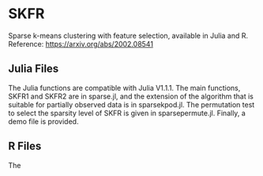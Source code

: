 # SKFR
Sparse k-means clustering with feature selection, available in Julia and R. Reference: https://arxiv.org/abs/2002.08541

## Julia Files
The Julia functions are compatible with Julia V1.1.1.  The main functions, SKFR1 and SKFR2 are in sparse.jl, and the extension of the algorithm that is suitable for partially observed data is in sparsekpod.jl. The permutation test to select the sparsity level of SKFR is given in sparsepermute.jl. Finally, a demo file is provided. 


## R Files
The 
